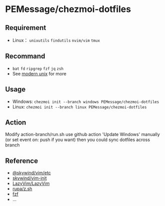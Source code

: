 # PEMessage/chezmoi-dotfiles

## Requirement

* Linux： `unixutils` `findutils` `nvim/vim` `tmux`

## Recommand 

* `bat` `fd` `ripgrep` `fzf` `jq` `zsh` 
* See [modern unix](https://github.com/ibraheemdev/modern-unix) for more

## Usage

* Windows: `chezmoi init --branch windows PEMessage/chezmoi-dotfiles `
* Linux: `chezmoi init --branch linux PEMessage/chezmoi-dotfiles `

## Action 

Modify action-branch/run.sh
use github action 'Update Windows' manually
(or set event on: push if you want)
then you could sync dotfiles across branch

## Reference 

- [@skywind/vim/etc](https://github.com/skywind3000/vim) 
- [skywind/vim-init](https://github.com/skywind3000/vim-init)
- [LazyVim/LazyVim](https://github.com/LazyVim/LazyVim)
- [rupa/z.sh](https://github.com/rupa/z)
- [fzf](https://github.com/junegunn/fzf/wiki/Related-projects)
- ...
